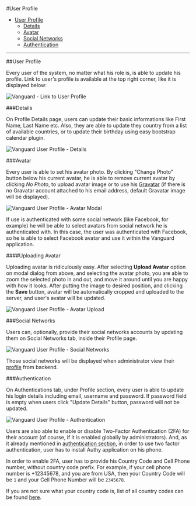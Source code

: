 #User Profile

* [User Profile](#user-profile)
	* [Details](#details)
	* [Avatar](#avatar)
	* [Social Networks](#social-networks)
	* [Authentication](#auth)

---

<a name="user-profile"></a>
##User Profile

Every user of the system, no matter what his role is, is able to update his profile. Link to user's profile is available at the top right corner, like it is displayed below:

![Vanguard - Link to User Profile](assets/img/link-user-profile.png)

<a name="details"></a>
###Details

On Profile Details page, users can update their basic informations like First Name, Last Name etc. Also, they are able to update they country from a list of available countries, or to update their birthday using easy bootstrap calendar plugin.

![Vanguard User Profile - Details](assets/img/profile-details.png)

<a name="avatar"></a>
###Avatar

Every user is able to set his avatar photo. By clicking "Change Photo" button below his current avatar, he is able to remove current avatar by clicking _No Photo_, to upload avatar image or to use his [Gravatar](https://en.gravatar.com/) (if there is no Gravatar account attached to his email address, default Gravatar image will be displayed).

![Vanguard User Profile - Avatar Modal](assets/img/profile-avatar-modal.png)

If use is authenticated with some social network (like Facebook, for example) he will be able to select avatars from social network he is authenticated with. In this case, the user was authenticated with Facebook, so he is able to select Facebook avatar and use it within the Vanguard application.

####Uploading Avatar

Uploading avatar is ridiculously easy. After selecting **Upload Avatar** option on modal dialog from above, and selecting the avatar photo,  you are able to zoom the selected photo in and out, and move it around until you are happy with how it looks. 
After putting the image to desired position, and clicking the **Save** button, avatar will be automatically cropped and uploaded to the server, and user's avatar will be updated.

![Vanguard User Profile - Avatar Upload](assets/img/profile-avatar-upload.png)

<a name="social-networks"></a>
###Social Networks

Users can, optionally, provide their social networks accounts by updating them on Social Networks tab, inside their Profile page.

 ![Vanguard User Profile - Social Networks](assets/img/profile-socials.png)

Those social networks will be displayed when administrator view their [profile](users/show) from backend.

<a name="auth"></a>
###Authentication

On Authentications tab, under Profile section, every user is able to update his login details including email, username and password. If password field is empty when users click "Update Details" button, password will not be updated.

![Vanguard User Profile - Authentication](assets/img/profile-auth.png)

Users are also able to enable or disable Two-Factor Authentication (2FA) for their account (of course, if it is enabled globally by administrators). And, as it already mentioned in [authentication section](auth#two-factor-token), in order to use two factor authentication, user has to install Authy application on his phone.

In order to enable 2FA, user has to provide his Country Code and Cell Phone number, without country code prefix. For example, if your cell phone number is +12345678, and you are from USA, then your Country Code will be `1` and your Cell Phone Number will be `2345678`.

If you are not sure what your country code is, list of all country codes can be found [here](https://countrycode.org/).

